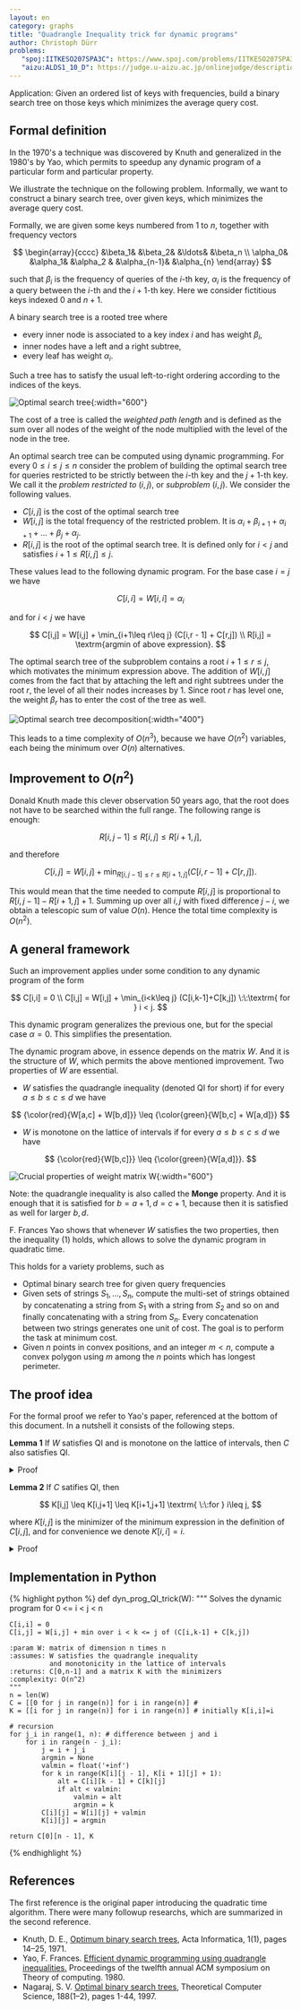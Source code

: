 ```yaml
---
layout: en
category: graphs
title: "Quadrangle Inequality trick for dynamic programs"
author: Christoph Dürr
problems:
   "spoj:IITKESO207SPA3C": https://www.spoj.com/problems/IITKESO207SPA3C/
   "aizu:ALDS1_10_D": https://judge.u-aizu.ac.jp/onlinejudge/description.jsp?id=ALDS1_10_D
---
```


Application: Given an ordered list of keys with frequencies, build a binary search tree on those keys which minimizes the average query cost.

## Formal definition

In the 1970's a technique was discovered by Knuth and generalized in the 1980's by Yao, which permits to speedup any dynamic program of a particular form and particular property.

We illustrate the technique on the following problem. Informally, we want to construct a binary search tree, over given keys, which minimizes the average query cost.

Formally, we are given some keys numbered from $1$ to $n$, together with frequency vectors 

$$
    \begin{array}{cccc}
        &\beta_1&   &\beta_2&   &\ldots&  &\beta_n \\
    \alpha_0&   &\alpha_1&  &\alpha_2 & &\alpha_{n-1}&   &\alpha_{n}
    \end{array}
$$

such that $\beta_i$ is the frequency of queries of the $i$-th key, $\alpha_i$ is the frequency of a query between the $i$-th and the $i+1$-th key. Here we consider fictitious keys indexed $0$ and $n+1$. 
 
A binary search tree is a rooted tree where
- every inner node is associated to a key index $i$ and has weight $\beta_i$,
- inner nodes have a left and a right subtree,
- every leaf has weight $\alpha_i$.

Such a tree has to satisfy the usual left-to-right ordering according to the indices of the keys.

![Optimal search tree]({{site.images}}optimal_search_tree_1n.png){:width="600"}

The cost of a tree is called the *weighted path length* and is defined as the sum over all nodes of the weight of the node multiplied with the level of the node in the tree.

An optimal search tree can be computed using dynamic programming. For every $0\leq i\leq j\leq n$ consider the problem of building the optimal search tree for queries restricted to be strictly between the $i$-th key and the $j+1$-th key. We call it the *problem restricted to* $(i,j)$, or *subproblem* $(i,j)$. We consider the following values.
- $C[i,j]$ is the cost of the optimal search tree
- $W[i,j]$ is the total frequency of the restricted problem. It is $\alpha_i +\beta_{i+1}+  \alpha_{i+1} + \ldots+\beta_{j}+\alpha_j$.
- $R[i,j]$ is the root of the optimal search tree. It is defined only for $i < j$ and satisfies $i+1 \leq R[i,j] \leq j$.

These values lead to the following dynamic program. For the base case $i=j$ we have

$$
    C[i,i] = W[i,i] = \alpha_i
$$

and for $i < j$ we have

$$
    C[i,j] = W[i,j] + \min_{i+1\leq r\leq j} (C[i,r - 1] + C[r,j]) \\
    R[i,j] = \textrm{argmin of above expression}.
$$

The optimal search tree of the subproblem contains a root $i+1\leq r\leq j$, which motivates the minimum expression above. The addition of $W[i,j]$ comes from the fact that by attaching the left and right subtrees under the root $r$, the level of all their nodes increases by $1$. Since root $r$ has level one, the weight $\beta_r$ has to enter the cost of the tree as well.

![Optimal search tree decomposition]({{site.images}}optimal_search_tree_ij.png){:width="400"}

This leads to a time complexity of $O(n^3)$, because we have $O(n^2)$ variables, each being the minimum over $O(n)$ alternatives.

## Improvement to $O(n^2)$

Donald Knuth made this clever observation 50 years ago, that the root does not have to be searched within the full range. The following range is enough:

$$
        R[i,j - 1] \leq R[i,j] \leq R[i + 1,j],         \tag{1}
$$ 

and therefore

$$
        C[i,j] = W[i,j] + \min_{R[i,j-1]\leq r\leq R[i+1,j]} (C[i,r - 1] + C[r,j]).
$$

This would mean that the time needed to compute $R[i,j]$ is proportional to $R[i,j-1] - R[i+1,j] + 1$. Summing up over all $i,j$ with fixed difference $j-i$, we obtain a telescopic sum of value $O(n)$. Hence the total time complexity is $O(n^2)$.

## A general framework

Such an improvement applies under some condition to any dynamic program of the form

$$
    C[i,i] = 0 \\
    C[i,j] = W[i,j] + \min_{i<k\leq j} (C[i,k-1]+C[k,j]) \:\:\textrm{ for } i < j.
$$

This dynamic program generalizes the previous one, but for the special case $\alpha=0$. This simplifies the presentation.

The dynamic program above, in essence depends on the matrix $W$. And it is the structure of $W$, which permits the above mentioned improvement. Two properties of $W$ are essential.

- $W$ satisfies the quadrangle inequality (denoted QI for short) if for every $a\leq b\leq c\leq d$ we have

$$
    {\color{red}{W[a,c] + W[b,d]}} \leq {\color{green}{W[b,c] + W[a,d]}}  
$$

- $W$ is monotone on the lattice of intervals if  for every $a\leq b\leq c\leq d$ we have

$$
    {\color{red}{W[b,c]}} \leq {\color{green}{W[a,d]}}.
$$

![Crucial properties of weight matrix W]({{site.images}}quadrangle.png){:width="600"}

Note: the quadrangle inequality is also called the **Monge** property. And it is enough that it is satisfied for $b=a+1,d=c+1$, because then it is satisfied as well for larger $b,d$.

F. Frances Yao shows that whenever $W$ satisfies the two properties, then the inequality (1) holds, which allows to solve the dynamic program in quadratic time.


This holds for a variety problems, such as
- Optimal binary search tree for given query frequencies
- Given sets of strings $S_1,\ldots,S_n$, compute the multi-set of strings obtained by concatenating a string from $S_1$ with a string from $S_2$ and so on and finally concatenating with a string from $S_n$. Every concatenation between two strings generates one unit of cost. The goal is to perform the task at minimum cost.
- Given $n$ points in convex positions, and an integer $m < n$, compute a convex polygon using $m$ among the $n$ points which has longest perimeter.

## The proof idea

For the formal proof we refer to Yao's paper, referenced at the bottom of this document. In a nutshell it consists of the following steps.

**Lemma 1** If $W$ satisfies QI and is monotone on the lattice of intervals, then $C$ also satisfies QI.

<details>
  <summary>Proof</summary>
The proof of

$$
    C[a,c] + C[b,d] \leq C[b,c] + C[a,d] \:\:\textrm{ for all } a\leq b\leq c\leq d  
$$

is by induction on the difference $d-a$. When $a=b$ or $c=d$, both sides of the inequality are identical. This establishes the base case $d-a\leq 1$. The induction step considers two cases.

**Case** $a<b=c<d$: In this case the inequality to show becomes the inverse triangular inequality

$$
    C[a,b]+C[b,d] \leq C[a,d] \:\:\textrm{ for all } a<b<d.
$$

Let $k$ be the minimizer for the expression of $C[a,d]$, i.e. $C[a,d]=C_k[a,d]$, using the notation $C_k[a,d] :=  W[a,b] + C[a,k-1]+C[k,b]$. If $k\leq b$ we have

$$
    \begin{array}{rll}
        C[a,b]+C[b,d] &\leq C_z[a,b] + C[b,d] &\text{(by opt. of C[a,b])} \\
        &= W[a,d] + C[a,k-1]+C[k,b] + C[b,d] \\
        &\leq W[a,d] + C[a,k-1] + C[k,d] &\text{(by ind. hyp., using a<k)}\\
        &= C[a,d]. &\text{(by choice of k)}
    \end{array}
$$

The case $k > b$ is similar.

**Case** $a<b<c<d$: Let $k,\ell$ be such that 

$$
    C[b,c] = C_k[b,c] \textrm{ and } C[a,d] = C_\ell[a,d].
$$

If $\ell\leq k$ we have

$$
\begin{array}{rll}
    C[a,c] + C[b,d] &\leq C_\ell[a,c] + C_k[b,d] 
                    &\text{(by opt.)} \\
    &= W[a,c] + W[b,d] +C[a,\ell-1] + C[k,c] + C[b,k-1]+C[k,d] \\
    &\leq W[b,c] + W[a,d] +C[a,\ell-1] + C[k,c] + C[b,k-1]+C[k,d] 
                    &\text{(by QI of W)} \\
    &\leq W[b,c] + W[a,d] +C[a,\ell-1] + C[b,k-1]+C[k,c] + C[\ell,d] 
                    &\text{(by ind. hyp.)} \\
    &= C_k[b,c] + C_\ell[a,d] \\
    &= C[b,c] + C[a,d].
\end{array}
$$

The case $\ell > k$ is similar. And this concludes the proof.
</details>

**Lemma 2** If $C$ satifies QI, then

$$
    K[i,j] \leq K[i,j+1] \leq K[i+1,j+1] \textrm{ \:\:for } i\leq j,
$$

where $K[i,j]$ is the minimizer of the minimum expression in the definition of $C[i,j]$, and for convenience we denote $K[i,i]=i$.

<details>
  <summary>Proof</summary>

It holds by definition of $C$ when $i=j$. To show the first inequality in case $i < j$, we will show for $a < b\leq c < d$

$$
    \left[ C_c[a,d] \leq C_b[a,d] \right] \Rightarrow 
    \left[ C_c[a,d+1] \leq C_b[a,d+1] \right].      \tag{2}
$$

By the quadrangle inequality we have 

$$
    C[b,d]+C[c,d+1] \leq C[c,d] + C[b,d+1].
$$

And if we add $W[a,d]+W[a,d+1]+C[a,b-1]+C[a,c-1]$ to both sides we obtain

$$
    C_b[a,d]+C_c[a,d+1] \leq C_c[a,d]+C_b[a,d+1]
$$

which shows the implication (2). The proof for the second inequality is similar.
</details>


## Implementation in Python

{% highlight python %}
def dyn_prog_QI_trick(W):
    """ Solves the dynamic program for 0 <= i < j < n

    C[i,i] = 0
    C[i,j] = W[i,j] + min over i < k <= j of (C[i,k-1] + C[k,j]) 

    :param W: matrix of dimension n times n
    :assumes: W satisfies the quadrangle inequality 
              and monotonicity in the lattice of intervals 
    :returns: C[0,n-1] and a matrix K with the minimizers
    :complexity: O(n^2)
    """
    n = len(W) 
    C = [[0 for j in range(n)] for i in range(n)] #
    K = [[i for j in range(n)] for i in range(n)] # initially K[i,i]=i
    
    # recursion
    for j_i in range(1, n): # difference between j and i
        for i in range(n - j_i):
            j = i + j_i
            argmin = None
            valmin = float('+inf')
            for k in range(K[i][j - 1], K[i + 1][j] + 1):
                alt = C[i][k - 1] + C[k][j]
                if alt < valmin:
                    valmin = alt
                    argmin = k
            C[i][j] = W[i][j] + valmin
            K[i][j] = argmin 
     
    return C[0][n - 1], K
{% endhighlight %}




## References

The first reference is the original paper introducing the quadratic time algorithm. There were many followup researchs, which are summarized in the second reference.

- Knuth, D. E., [Optimum binary search trees](https://doi.org/10.1007/BF00264289), Acta Informatica, 1(1), pages 14–25, 1971.
- Yao, F. Frances. [Efficient dynamic programming using quadrangle inequalities.](https://dl.acm.org/doi/pdf/10.1145/800141.804691) Proceedings of the twelfth annual ACM symposium on Theory of computing. 1980.
- Nagaraj, S. V.  [Optimal binary search trees](https://doi.org/10.1016/S0304-3975(96)00320-9), Theoretical Computer Science, 188(1–2), pages 1-44, 1997.

